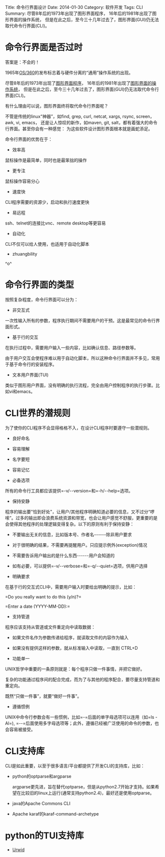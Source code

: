 Title: 命令行界面设计
Date: 2014-01-30
Category: 软件开发
Tags: CLI
Summary:
    尽管8年后的1973年出现了图形界面程序，
    16年后的1981年出现了图形界面的操作系统，
    但是在此之后，至今三十几年过去了，图形界面(GUI)仍无法取代命令行界面(CLI)。

命令行界面是否过时
==================

答案是：不会的！

1965年[OS/360](http://en.wikipedia.org/wiki/OS/360_and_successors)的发布标志着与硬件分离的“通用”操作系统的出现。

尽管8年后的1973年出现了[图形界面程序](http://en.wikipedia.org/wiki/Xerox_Alto)，
16年后的1981年出现了[图形界面的操作系统](http://en.wikipedia.org/wiki/Xerox_Star)，
但是在此之后，至今三十几年过去了，图形界面(GUI)仍无法取代命令行界面(CLI)。

有什么理由可以说，图形界面终将取代命令行界面呢？

不管是传统的linux“神器”，如find, grep, curl, netcat, xargs, rsync,
screen，awk, vi, emacs， 还是让人惊叹的新作，如maven, git,
salt，都有着强大的命令行界面。甚至你会有一种感觉：
为这些软件设计图形界面根本就是画蛇添足。

命令行界面的优势在于：

-   效率高

鼠标操作是最简单，同时也是最笨拙的操作

-   更专注

鼠标操作容易分心

-   速度快

CLI程序需要的资源少，启动和执行速度更快

-   易远程

ssh、telnet的连接比vnc、remote desktop等更容易

-   自动化

CLI不仅可以给人使用，也适用于自动化脚本

-   zhuangbility

^o^

命令行界面的类型
================

按照复杂程度，命令行界面可以分为：

-   非交互式

一次性输入所有的参数，程序执行期间不需要用户的干预。这是最常见的命令行界面形式。

-   基于行的交互

在执行过程中，需要用户输入一些内容，比如确认信息、路径参数等。

由于用户交互会使程序难以用于自动化脚本，所以这种命令行界面并不多见，常用于基于命令行的安装程序。

-   文本用户界面(TUI)

类似于图形用户界面，没有明确的执行流程，完全由用户控制程序的执行步骤。比如vi和emacs。

CLI世界的潜规则
===============

为了使你的CLI程序不会显得格格不入，在设计CLI程序时要遵守一些潜规则。

-   良好命名

-   容易理解
-   名字要短
-   容易记忆

-   必备选项

所有的命令行工具都应该提供=-v/--version=和=-h/--help=选项。

-   保持安静

程序的输出要"恰到好处"，让用户/其他程序明确知道必要的信息，又不过分“啰嗦”。过多的输出即会浪费系统资源和带宽，也会让用户感觉不舒服，更重要的是会使得其他程序的处理逻辑变得复杂。以下的原则有利于保持安静：

-   不要输出无关的信息，比如版本号、作者名------除非用户要求
-   对于很明确的结果，不需要再提醒用户。只应提示例外(exception)情况
-   不需要告诉用户输出的是什么东西------用户会知道的
-   如有必要，可以提供=-v/--verbose=和=-q/--quiet=选项，供用户选择

-   明确要求

在基于行的交互式CLI中，需要用户输入时要给出明确的提示，比如：

=Do you really want to do this (y/n)?=

=Enter a date (YYYY-MM-DD):=

-   支持管道

程序应该支持从管道或文件重定向中读取数据：

-   如果文件名作为参数传递给程序，就读取文件的内容作为输入
-   如果没有提供这样的参数，就从标准输入中读取，一直到 CTRL+D

-   功能单一

UNIX哲学中重要的一条原则就是：每个程序只做一件事情，并把它做好。

复杂的功能通过程序间的配合完成，而为了与其他的程序配合，要尽量支持管道和重定向。

既然“只做一件事”，就要“做好一件事”。

-   遵循惯例

UNIX中命令行参数会有一些惯例，比如=-=后面的单字母选项可以连用（如=ls -Al=),
=--=后面使用多字母选项等；此外，遵循已经被广泛使用的命令的参数，也会容易被接受。

CLI支持库
=========

CLI是如此重要，以至于很多语言/平台都提供了开发CLI的支持库，比如：

-   python的optparse和argparse

    argparse更先进，旨在替代optparse，但是从python2.7开始才支持。如果希望在比较旧的linux上运行(通常支持python2.4)，最好还是使用optparse。

-   java的Apache Commons CLI
-   Apache karaf的karaf-command-archetype

python的TUI支持库
=================

-   [Urwid](http://urwid.org/index.html)

